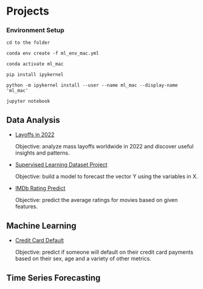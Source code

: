 # Projects
### Environment Setup

`cd to the folder`

`conda env create -f ml_env_mac.yml`

`conda activate ml_mac`

`pip install ipykernel`

`python -m ipykernel install --user --name ml_mac --display-name 'ml_mac'`

`jupyter notebook`


## Data Analysis
- [Layoffs in 2022](https://github.com/lijing0913/Projects/tree/main/Layoff%202022)

  Objective: analyze mass layoffs worldwide in 2022 and discover useful insights and patterns.

- [Supervised Learning Dataset Project](https://github.com/lijing0913/Projects/tree/main/Predicting%20Y%20based%20X)

  Objective: build a model to forecast the vector Y using the variables in X. 

- [IMDb Rating Predict](https://github.com/lijing0913/Projects/tree/main/IMDb%20Rating%20Prediction)

  Objective: predict the average ratings for movies based on given features.


## Machine Learning
- [Credit Card Default](https://github.com/lijing0913/Machine-Learning-Projects/tree/main/Credit%20Card%20Default)
  
  Objective: predict if someone will default on their credit card payments based on their sex, age and a variety of other metrics.

## Time Series Forecasting
